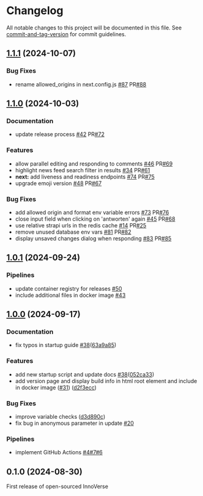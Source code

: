 # Changelog

All notable changes to this project will be documented in this file. See [commit-and-tag-version](https://github.com/absolute-version/commit-and-tag-version) for commit guidelines.

## [1.1.1](https://github.com/openkfw/innoverse/compare/v1.1.0...v1.1.1) (2024-10-07)

### Bug Fixes

- rename allowed_origins in next.config.js [#87](https://github.com/openkfw/innoverse/issues/87) PR[#88](https://github.com/openkfw/innoverse/issues/88)

## [1.1.0](https://github.com/openkfw/innoverse/compare/v1.0.1...v1.1.0) (2024-10-03)

### Documentation

- update release process [#42](https://github.com/openkfw/innoverse/issues/42) PR[#72](https://github.com/openkfw/innoverse/issues/72)

### Features

- allow parallel editing and responding to comments [#46](https://github.com/openkfw/innoverse/issues/46) PR[#69](https://github.com/openkfw/innoverse/issues/69)
- highlight news feed search filter in results [#34](https://github.com/openkfw/innoverse/issues/34) PR[#61](https://github.com/openkfw/innoverse/issues/61)
- **next:** add liveness and readiness endpoints [#74](https://github.com/openkfw/innoverse/issues/74) PR[#75](https://github.com/openkfw/innoverse/issues/75)
- upgrade emoji version [#48](https://github.com/openkfw/innoverse/issues/48) PR[#67](https://github.com/openkfw/innoverse/issues/67)

### Bug Fixes

- add allowed origin and format env variable errors [#73](https://github.com/openkfw/innoverse/pull/73) PR[#76](https://github.com/openkfw/innoverse/pull/76)
- close input field when clicking on 'antworten' again [#45](https://github.com/openkfw/innoverse/pull/45) PR[#68](https://github.com/openkfw/innoverse/pull/68)
- use relative strapi urls in the redis cache [#14](https://github.com/openkfw/innoverse/issues/14) PR[#25](https://github.com/openkfw/innoverse/issues/25)
- remove unused database env vars [#81](https://github.com/openkfw/innoverse/issues/81) PR[#82](https://github.com/openkfw/innoverse/issues/82)
- display unsaved changes dialog when responding [#83](https://github.com/openkfw/innoverse/issues/83) PR[#85](https://github.com/openkfw/innoverse/pull/85)

## [1.0.1](https://github.com/openkfw/innoverse/compare/v1.0.0...v1.0.1) (2024-09-24)

### Pipelines

- update container registry for releases [#50](https://github.com/openkfw/innoverse/issues/50)
- include additional files in docker image [#43](https://github.com/openkfw/innoverse/issues/43)

## [1.0.0](https://github.com/openkfw/innoverse/compare/v0.1.0...v1.0.0) (2024-09-17)

### Documentation

- fix typos in startup guide [#38](https://github.com/openkfw/innoverse/issues/38)([63a9a85](https://github.com/openkfw/innoverse/commit/63a9a8590756599d896a7147ae07c54c251eb119))

### Features

- add new startup script and update docs [#38](https://github.com/openkfw/innoverse/issues/38)([052ca33](https://github.com/openkfw/innoverse/commit/052ca336b6931fe74e064b7af0beaa03cdc61f4f))
- add version page and display build info in html root element and include in docker image ([#31](https://github.com/openkfw/innoverse/issues/31)) ([d2f3ecc](https://github.com/openkfw/innoverse/commit/d2f3ecc5b50fd6f9d356420504f2ff243651ffe3))

### Bug Fixes

- improve variable checks ([d3d890c](https://github.com/openkfw/innoverse/commit/d3d890cfe84e64946d6ffe60ebe5fa4a17f37cb0))
- fix bug in anonymous parameter in update [#20](https://github.com/openkfw/innoverse/issues/20)

### Pipelines

- implement GitHub Actions [#4](https://github.com/openkfw/innoverse/issues/4)[#7](https://github.com/openkfw/innoverse/issues/7)[#6](https://github.com/openkfw/innoverse/pull/6)

## 0.1.0 (2024-08-30)

First release of open-sourced InnoVerse
